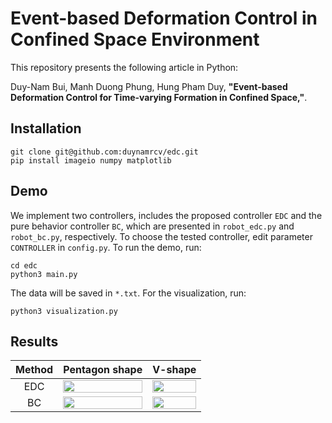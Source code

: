 # Event-based Deformation Control in Confined Space Environment
This repository presents the following article in Python:

Duy-Nam Bui, Manh Duong Phung, Hung Pham Duy, **"Event-based Deformation Control for Time-varying Formation in Confined Space,"**.

## Installation
```
git clone git@github.com:duynamrcv/edc.git
pip install imageio numpy matplotlib
```

## Demo
We implement two controllers, includes the proposed controller `EDC` and the pure behavior controller `BC`, which are presented in `robot_edc.py` and `robot_bc.py`, respectively. To choose the tested controller, edit parameter `CONTROLLER` in `config.py`. To run the demo, run:
```
cd edc
python3 main.py
```
The data will be saved in `*.txt`. For the visualization, run:
```
python3 visualization.py
```

## Results
|Method| Pentagon shape | V-shape |
|:---:| :---:      |     :---:  |
|EDC| <img src="results/gif_edc_shape1.gif" alt="" width="100%"/> | <img src="results/gif_edc_shape2.gif" alt="" width="100%"/> |
|BC|<img src="results/gif_bc_shape1.gif" alt="" width="100%"/> | <img src="results/gif_bc_shape2.gif" alt="" width="100%"/> |